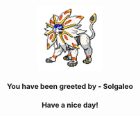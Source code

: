 <p align="center">
    <img src="https://raw.githubusercontent.com/PokeAPI/sprites/master/sprites/pokemon/791.png" width="150" height="150">
</p>
<h3 align="center">You have been greeted by - <b>Solgaleo</b></h3>
<h3 align="center">Have a nice day!</h3>
